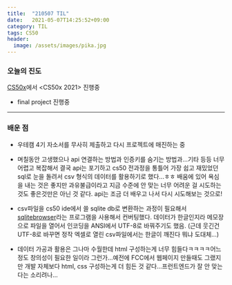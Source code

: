```yaml
---
title:  "210507 TIL"
date:   2021-05-07T14:25:52+09:00
category: TIL
tags: CS50
header:
  image: /assets/images/pika.jpg
---
```


<h3>오늘의 진도</h3>

[CS50x](https://cs50.harvard.edu/x/2021/)에서 <CS50x 2021> 진행중

 - final project 진행중
 
<hr>

<h3>배운 점</h3>

 - 우테캠 4기 자소서를 무사히 제출하고 다시 프로젝트에 매진하는 중
 
 - 며칠동안 고생했으나 api 연결하는 방법과 인증키를 숨기는 방법과...기타 등등 너무 어렵고 복잡해서 결국 api는 포기하고 cs50 전과정을 통틀어 가장 쉽고 재밌었던 sql로 눈을 돌려서 csv 형식의 
 데이터를 활용하기로 했다...ㅎㅎ 배움에 있어 욕심을 내는 것은 좋지만 과유불급이라고 지금 수준에 안 맞는 너무 어려운 걸 시도하는 것도 좋은것만은 아닌 것 같다. api는 조금 더 배우고 나서 다시 
 시도해보는 것으로!
 
 - csv파일을 cs50 ide에서 쓸 sqlite db로 변환하는 과정이 필요해서 [sqlitebrowser](https://sqlitebrowser.org/)라는 프로그램을 사용해서 컨버팅했다. 데이터가 한글인지라 메모장으로 파일을 열어서 
 인코딩을 ANSI에서 UTF-8로 바꿔주기도 했음. (근데 웃긴건 UTF-8로 바꾸면 정작 엑셀로 열린 csv파일에서는 한글이 깨진다 뭐냐 도대체...)
 
 - 데이터 가공과 활용은 그나마 수월한데 html 구성하는게 너무 힘들다ㅋㅋㅋㅋ어느 정도 창의성이 필요한 일이라 그런가...예전에 FCC에서 웹페이지 만들때도 그랬지만 개발 자체보다 html, css 
 구성하는게 더 힘든 것 같다...프런트엔드가 잘 안 맞는다는 소리려나...